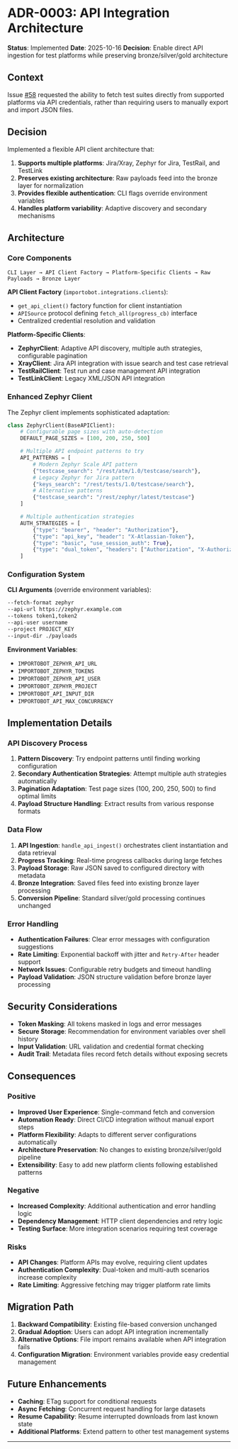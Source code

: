 # ADR-0003: API Integration Architecture

**Status**: Implemented
**Date**: 2025-10-16
**Decision**: Enable direct API ingestion for test platforms while preserving bronze/silver/gold architecture

## Context

Issue [#58](https://github.com/athola/importobot/issues/58) requested the ability to fetch test suites directly from supported platforms via API credentials, rather than requiring users to manually export and import JSON files.

## Decision

Implemented a flexible API client architecture that:

1. **Supports multiple platforms**: Jira/Xray, Zephyr for Jira, TestRail, and TestLink
2. **Preserves existing architecture**: Raw payloads feed into the bronze layer for normalization
3. **Provides flexible authentication**: CLI flags override environment variables
4. **Handles platform variability**: Adaptive discovery and secondary mechanisms

## Architecture

### Core Components

```
CLI Layer → API Client Factory → Platform-Specific Clients → Raw Payloads → Bronze Layer
```

**API Client Factory** (`importobot.integrations.clients`):
- `get_api_client()` factory function for client instantiation
- `APISource` protocol defining `fetch_all(progress_cb)` interface
- Centralized credential resolution and validation

**Platform-Specific Clients**:
- **ZephyrClient**: Adaptive API discovery, multiple auth strategies, configurable pagination
- **XrayClient**: Jira API integration with issue search and test case retrieval
- **TestRailClient**: Test run and case management API integration
- **TestLinkClient**: Legacy XML/JSON API integration

### Enhanced Zephyr Client

The Zephyr client implements sophisticated adaptation:

```python
class ZephyrClient(BaseAPIClient):
    # Configurable page sizes with auto-detection
    DEFAULT_PAGE_SIZES = [100, 200, 250, 500]

    # Multiple API endpoint patterns to try
    API_PATTERNS = [
        # Modern Zephyr Scale API pattern
        {"testcase_search": "/rest/atm/1.0/testcase/search"},
        # Legacy Zephyr for Jira pattern
        {"keys_search": "/rest/tests/1.0/testcase/search"},
        # Alternative patterns
        {"testcase_search": "/rest/zephyr/latest/testcase"}
    ]

    # Multiple authentication strategies
    AUTH_STRATEGIES = [
        {"type": "bearer", "header": "Authorization"},
        {"type": "api_key", "header": "X-Atlassian-Token"},
        {"type": "basic", "use_session_auth": True},
        {"type": "dual_token", "headers": ["Authorization", "X-Authorization"]}
    ]
```

### Configuration System

**CLI Arguments** (override environment variables):
```bash
--fetch-format zephyr
--api-url https://zephyr.example.com
--tokens token1,token2
--api-user username
--project PROJECT_KEY
--input-dir ./payloads
```

**Environment Variables**:
- `IMPORTOBOT_ZEPHYR_API_URL`
- `IMPORTOBOT_ZEPHYR_TOKENS`
- `IMPORTOBOT_ZEPHYR_API_USER`
- `IMPORTOBOT_ZEPHYR_PROJECT`
- `IMPORTOBOT_API_INPUT_DIR`
- `IMPORTOBOT_API_MAX_CONCURRENCY`

## Implementation Details

### API Discovery Process

1. **Pattern Discovery**: Try endpoint patterns until finding working configuration
2. **Secondary Authentication Strategies**: Attempt multiple auth strategies automatically
3. **Pagination Adaptation**: Test page sizes (100, 200, 250, 500) to find optimal limits
4. **Payload Structure Handling**: Extract results from various response formats

### Data Flow

1. **API Ingestion**: `handle_api_ingest()` orchestrates client instantiation and data retrieval
2. **Progress Tracking**: Real-time progress callbacks during large fetches
3. **Payload Storage**: Raw JSON saved to configured directory with metadata
4. **Bronze Integration**: Saved files feed into existing bronze layer processing
5. **Conversion Pipeline**: Standard silver/gold processing continues unchanged

### Error Handling

- **Authentication Failures**: Clear error messages with configuration suggestions
- **Rate Limiting**: Exponential backoff with jitter and `Retry-After` header support
- **Network Issues**: Configurable retry budgets and timeout handling
- **Payload Validation**: JSON structure validation before bronze layer processing

## Security Considerations

- **Token Masking**: All tokens masked in logs and error messages
- **Secure Storage**: Recommendation for environment variables over shell history
- **Input Validation**: URL validation and credential format checking
- **Audit Trail**: Metadata files record fetch details without exposing secrets

## Consequences

### Positive

- **Improved User Experience**: Single-command fetch and conversion
- **Automation Ready**: Direct CI/CD integration without manual export steps
- **Platform Flexibility**: Adapts to different server configurations automatically
- **Architecture Preservation**: No changes to existing bronze/silver/gold pipeline
- **Extensibility**: Easy to add new platform clients following established patterns

### Negative

- **Increased Complexity**: Additional authentication and error handling logic
- **Dependency Management**: HTTP client dependencies and retry logic
- **Testing Surface**: More integration scenarios requiring test coverage

### Risks

- **API Changes**: Platform APIs may evolve, requiring client updates
- **Authentication Complexity**: Dual-token and multi-auth scenarios increase complexity
- **Rate Limiting**: Aggressive fetching may trigger platform rate limits

## Migration Path

1. **Backward Compatibility**: Existing file-based conversion unchanged
2. **Gradual Adoption**: Users can adopt API integration incrementally
3. **Alternative Options**: File import remains available when API integration fails
4. **Configuration Migration**: Environment variables provide easy credential management

## Future Enhancements

- **Caching**: ETag support for conditional requests
- **Async Fetching**: Concurrent request handling for large datasets
- **Resume Capability**: Resume interrupted downloads from last known state
- **Additional Platforms**: Extend pattern to other test management systems

---
